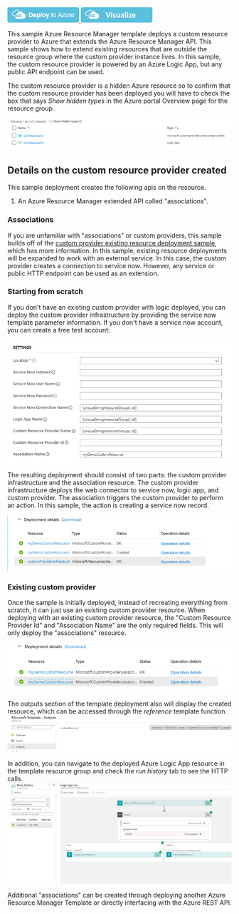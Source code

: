 <a href="https://portal.azure.com/#create/Microsoft.Template/uri/https%3A%2F%2Fraw.githubusercontent.com%2Fjjbfour%2Fazure-quickstart-templates%2Fmaster%2F201-custom-rp-create-ticket-for-deployment%2Fazuredeploy.json" target="_blank">
    <img src="https://raw.githubusercontent.com/Azure/azure-quickstart-templates/master/1-CONTRIBUTION-GUIDE/images/deploytoazure.png"/>
</a>
<a href="http://armviz.io/#/?load=https%3A%2F%2Fraw.githubusercontent.com%2Fjjbfour%2Fazure-quickstart-templates%2Fmaster%2F201-custom-rp-create-ticket-for-deployment%2Fazuredeploy.json" target="_blank">
    <img src="https://raw.githubusercontent.com/Azure/azure-quickstart-templates/master/1-CONTRIBUTION-GUIDE/images/visualizebutton.png"/>
</a>

This sample Azure Resource Manager template deploys a custom resource provider to Azure that extends the Azure Resource Manager API. This sample shows how to extend existing resources that are outside the resource group where the custom provider instance lives. In this sample, the custom resource provider is powered by an Azure Logic App, but any public API endpoint can be used.

The custom resource provider is a hidden Azure resource so to confirm that the custom resource provider has been deployed you will have to check the box that says *Show hidden types* in the Azure portal Overview page for the resource group.

![](images/showhidden.png)

## Details on the custom resource provider created

This sample deployment creates the following apis on the resource.

1) An Azure Resource Manager extended API called "associations".

### Associations

If you are unfamiliar with "associations" or custom providers, this sample builds off of the [custom provider existing resource deployment sample](../101-custom-rp-existing-resource-deployments\README.md), which has more information. In this sample, existing resource deployments will be expanded to work with an external service. In this case, the custom provider creates a connection to service now. However, any service or public HTTP endpoint can be used as an extension.

### Starting from scratch

If you don't have an existing custom provider with logic deployed, you can deploy the custom provider infrastructure by providing the service now template parameter information. If you don't have a service now account, you can create a free test account:

![](images/customprovidertemplateparameters.PNG)

The resulting deployment should consist of two parts: the custom provider infrastructure and the association resource. The custom provider infrastructure deploys the web connector to service now, logic app, and custom provider. The association triggers the custom provider to perform an action. In this sample, the action is creating a service now record.

![](images/createdcustomprovider.PNG)

### Existing custom provider

Once the sample is initially deployed, instead of recreating everything from scratch, it can just use an existing custom provider resource. When deploying with an existing custom provider resource, the "Custom Resource Provider Id" and "Association Name" are the only required fields. This will only deploy the "associations" resource.

![](images/createdassociationresource.PNG)

The outputs section of the template deployment also will display the created resource, which can be accessed through the *reference* template function.
![](images/customresourcetemplateoutput.png)

In addition, you can navigate to the deployed Azure Logic App resource in the template resource group and check the *run history* tab to see the HTTP calls.
![](images/logicapprun.png)

Additional "associations" can be created through deploying another Azure Resource Manager Template or directly interfacing with the Azure REST API.